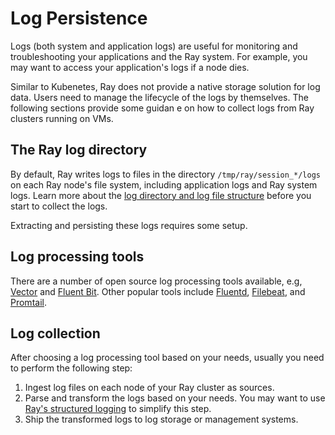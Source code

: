 # Log Persistence

Logs (both system and application logs) are useful for monitoring and troubleshooting your applications and the Ray system. For example, you may want to access your application's logs if a node dies.

Similar to Kubenetes, Ray does not provide a native storage solution for log data. Users need to manage the lifecycle of the logs by themselves. The following sections provide some guidan e on how to collect logs from Ray clusters running on VMs.

## The Ray log directory
By default, Ray writes logs to files in the directory `/tmp/ray/session_*/logs` on each Ray node's file system, including application logs and Ray system logs. Learn more about the [log directory and log file structure](../../../ray-observability/user-guides/configure-logging.rst) before you start to collect the logs.

Extracting and persisting these logs requires some setup.


## Log processing tools

There are a number of open source log processing tools available, e.g, [Vector][Vector] and [Fluent Bit][FluentBit].
Other popular tools include [Fluentd][Fluentd], [Filebeat][Filebeat], and [Promtail][Promtail].

[Vector]: https://vector.dev/
[FluentBit]: https://docs.fluentbit.io/manual
[Filebeat]: https://www.elastic.co/guide/en/beats/filebeat/7.17/index.html
[Fluentd]: https://docs.fluentd.org/
[Promtail]: https://grafana.com/docs/loki/latest/clients/promtail/

## Log collection

After choosing a log processing tool based on your needs, usually you need to perform the following step:

1. Ingest log files on each node of your Ray cluster as sources.
2. Parse and transform the logs based on your needs. You may want to use [Ray's structured logging](../../../ray-observability/user-guides/configure-logging.rst) to simplify this step.
3. Ship the transformed logs to log storage or management systems.